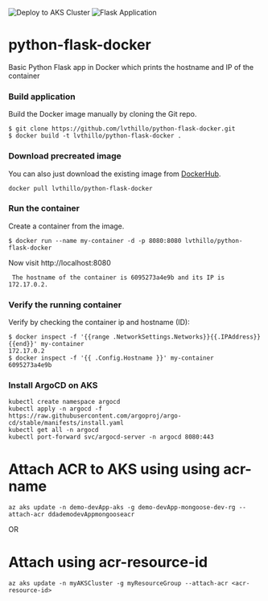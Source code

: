 ![Deploy to AKS Cluster](https://github.com/kasunsjc/python-flask-docker/workflows/Deploy%20to%20AKS%20Cluster/badge.svg)
![Flask Application](https://github.com/kasunsjc/python-flask-docker/workflows/Flask%20Application/badge.svg)


# python-flask-docker
Basic Python Flask app in Docker which prints the hostname and IP of the container

### Build application
Build the Docker image manually by cloning the Git repo.
```
$ git clone https://github.com/lvthillo/python-flask-docker.git
$ docker build -t lvthillo/python-flask-docker .
```

### Download precreated image
You can also just download the existing image from [DockerHub](https://hub.docker.com/r/lvthillo/python-flask-docker/).
```
docker pull lvthillo/python-flask-docker
```

### Run the container
Create a container from the image.
```
$ docker run --name my-container -d -p 8080:8080 lvthillo/python-flask-docker
```

Now visit http://localhost:8080
```
 The hostname of the container is 6095273a4e9b and its IP is 172.17.0.2. 
```

### Verify the running container
Verify by checking the container ip and hostname (ID):
```
$ docker inspect -f '{{range .NetworkSettings.Networks}}{{.IPAddress}}{{end}}' my-container
172.17.0.2
$ docker inspect -f '{{ .Config.Hostname }}' my-container
6095273a4e9b
```


### Install ArgoCD on AKS
```
kubectl create namespace argocd
kubectl apply -n argocd -f https://raw.githubusercontent.com/argoproj/argo-cd/stable/manifests/install.yaml
kubectl get all -n argocd
kubectl port-forward svc/argocd-server -n argocd 8080:443
```

# Attach ACR to AKS using using acr-name
```
az aks update -n demo-devApp-aks -g demo-devApp-mongoose-dev-rg --attach-acr ddademodevAppmongooseacr
```

OR

# Attach using acr-resource-id
```
az aks update -n myAKSCluster -g myResourceGroup --attach-acr <acr-resource-id>
```






